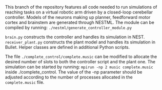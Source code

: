 This branch of the repository features all code needed to run simulations of reaching tasks on a virtual robotic arm driven by a closed-loop cerebellar controller.
Models of the neurons making up planner, feedforward motor cortex and brainstem are generated through NESTML. The module can be compiled by running:
`./nestml/generate_controller_module.py`

`brain.py` constructs the controller and handles its simulation in NEST.
`receiver_plant.py` constructs the plant model and handles its simulation in Bullet.
Helper classes are defined in additional Python scripts.

The file `./complete_control/complete.music` can be modified to allocate the desired number of slots to both the controller script and the plant one. The simulation can be started by running:
`mpirun -np 2 music complete.music` 
inside ./complete_control. The value of the -np parameter should be adjusted according to the number of processes allocated in the `complete.music` file.

